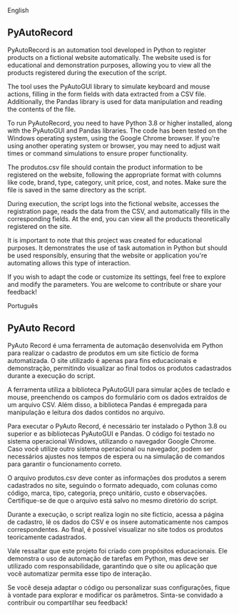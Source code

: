 English 

## PyAutoRecord

PyAutoRecord is an automation tool developed in Python to register products on a fictional website automatically. The website used is for educational and demonstration purposes, allowing you to view all the products registered during the execution of the script.

The tool uses the PyAutoGUI library to simulate keyboard and mouse actions, filling in the form fields with data extracted from a CSV file. Additionally, the Pandas library is used for data manipulation and reading the contents of the file.

To run PyAutoRecord, you need to have Python 3.8 or higher installed, along with the PyAutoGUI and Pandas libraries. The code has been tested on the Windows operating system, using the Google Chrome browser. If you're using another operating system or browser, you may need to adjust wait times or command simulations to ensure proper functionality.

The produtos.csv file should contain the product information to be registered on the website, following the appropriate format with columns like code, brand, type, category, unit price, cost, and notes. Make sure the file is saved in the same directory as the script.

During execution, the script logs into the fictional website, accesses the registration page, reads the data from the CSV, and automatically fills in the corresponding fields. At the end, you can view all the products theoretically registered on the site.

It is important to note that this project was created for educational purposes. It demonstrates the use of task automation in Python but should be used responsibly, ensuring that the website or application you're automating allows this type of interaction.

If you wish to adapt the code or customize its settings, feel free to explore and modify the parameters. You are welcome to contribute or share your feedback!


Português

## PyAuto Record

PyAuto Record é uma ferramenta de automação desenvolvida em Python para realizar o cadastro de produtos em um site fictício de forma automatizada. O site utilizado é apenas para fins educacionais e demonstração, permitindo visualizar ao final todos os produtos cadastrados durante a execução do script.

A ferramenta utiliza a biblioteca PyAutoGUI para simular ações de teclado e mouse, preenchendo os campos do formulário com os dados extraídos de um arquivo CSV. Além disso, a biblioteca Pandas é empregada para manipulação e leitura dos dados contidos no arquivo.

Para executar o PyAuto Record, é necessário ter instalado o Python 3.8 ou superior e as bibliotecas PyAutoGUI e Pandas. O código foi testado no sistema operacional Windows, utilizando o navegador Google Chrome. Caso você utilize outro sistema operacional ou navegador, podem ser necessários ajustes nos tempos de espera ou na simulação de comandos para garantir o funcionamento correto.

O arquivo produtos.csv deve conter as informações dos produtos a serem cadastrados no site, seguindo o formato adequado, com colunas como código, marca, tipo, categoria, preço unitário, custo e observações. Certifique-se de que o arquivo está salvo no mesmo diretório do script.

Durante a execução, o script realiza login no site fictício, acessa a página de cadastro, lê os dados do CSV e os insere automaticamente nos campos correspondentes. Ao final, é possível visualizar no site todos os produtos teoricamente cadastrados.

Vale ressaltar que este projeto foi criado com propósitos educacionais. Ele demonstra o uso de automação de tarefas em Python, mas deve ser utilizado com responsabilidade, garantindo que o site ou aplicação que você automatizar permita esse tipo de interação.

Se você deseja adaptar o código ou personalizar suas configurações, fique à vontade para explorar e modificar os parâmetros. Sinta-se convidado a contribuir ou compartilhar seu feedback!
